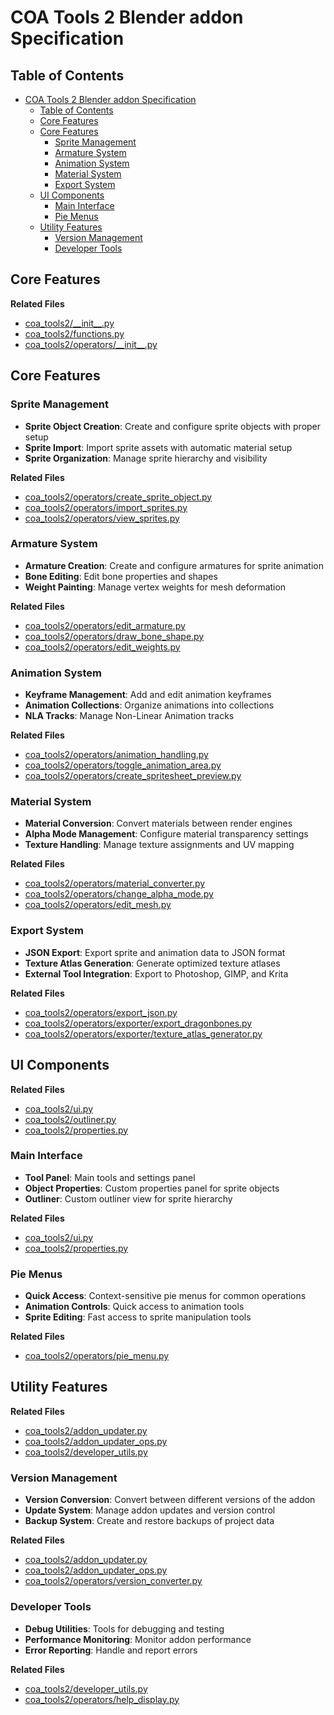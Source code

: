 # COA Tools 2 Blender addon Specification

## Table of Contents

- [COA Tools 2 Blender addon Specification](#coa-tools-2-blender-addon-specification)
  - [Table of Contents](#table-of-contents)
  - [Core Features](#core-features)
  - [Core Features](#core-features-1)
    - [Sprite Management](#sprite-management)
    - [Armature System](#armature-system)
    - [Animation System](#animation-system)
    - [Material System](#material-system)
    - [Export System](#export-system)
  - [UI Components](#ui-components)
    - [Main Interface](#main-interface)
    - [Pie Menus](#pie-menus)
  - [Utility Features](#utility-features)
    - [Version Management](#version-management)
    - [Developer Tools](#developer-tools)

## Core Features

**Related Files**

- [coa_tools2/\_\_init\_\_.py](https://github.com/Aodaruma/coa_tools2/blob/master/coa_tools2/__init__.py)
- [coa_tools2/functions.py](https://github.com/Aodaruma/coa_tools2/blob/master/coa_tools2/functions.py)
- [coa_tools2/operators/\_\_init\_\_.py](https://github.com/Aodaruma/coa_tools2/blob/master/coa_tools2/operators/__init__.py)

## Core Features

### Sprite Management

- **Sprite Object Creation**: Create and configure sprite objects with proper setup
- **Sprite Import**: Import sprite assets with automatic material setup
- **Sprite Organization**: Manage sprite hierarchy and visibility

**Related Files**

- [coa_tools2/operators/create_sprite_object.py](https://github.com/Aodaruma/coa_tools2/blob/master/coa_tools2/operators/create_sprite_object.py)
- [coa_tools2/operators/import_sprites.py](https://github.com/Aodaruma/coa_tools2/blob/master/coa_tools2/operators/import_sprites.py)
- [coa_tools2/operators/view_sprites.py](https://github.com/Aodaruma/coa_tools2/blob/master/coa_tools2/operators/view_sprites.py)

### Armature System

- **Armature Creation**: Create and configure armatures for sprite animation
- **Bone Editing**: Edit bone properties and shapes
- **Weight Painting**: Manage vertex weights for mesh deformation

**Related Files**

- [coa_tools2/operators/edit_armature.py](https://github.com/Aodaruma/coa_tools2/blob/master/coa_tools2/operators/edit_armature.py)
- [coa_tools2/operators/draw_bone_shape.py](https://github.com/Aodaruma/coa_tools2/blob/master/coa_tools2/operators/draw_bone_shape.py)
- [coa_tools2/operators/edit_weights.py](https://github.com/Aodaruma/coa_tools2/blob/master/coa_tools2/operators/edit_weights.py)

### Animation System

- **Keyframe Management**: Add and edit animation keyframes
- **Animation Collections**: Organize animations into collections
- **NLA Tracks**: Manage Non-Linear Animation tracks

**Related Files**

- [coa_tools2/operators/animation_handling.py](https://github.com/Aodaruma/coa_tools2/blob/master/coa_tools2/operators/animation_handling.py)
- [coa_tools2/operators/toggle_animation_area.py](https://github.com/Aodaruma/coa_tools2/blob/master/coa_tools2/operators/toggle_animation_area.py)
- [coa_tools2/operators/create_spritesheet_preview.py](https://github.com/Aodaruma/coa_tools2/blob/master/coa_tools2/operators/create_spritesheet_preview.py)

### Material System

- **Material Conversion**: Convert materials between render engines
- **Alpha Mode Management**: Configure material transparency settings
- **Texture Handling**: Manage texture assignments and UV mapping

**Related Files**

- [coa_tools2/operators/material_converter.py](https://github.com/Aodaruma/coa_tools2/blob/master/coa_tools2/operators/material_converter.py)
- [coa_tools2/operators/change_alpha_mode.py](https://github.com/Aodaruma/coa_tools2/blob/master/coa_tools2/operators/change_alpha_mode.py)
- [coa_tools2/operators/edit_mesh.py](https://github.com/Aodaruma/coa_tools2/blob/master/coa_tools2/operators/edit_mesh.py)

### Export System

- **JSON Export**: Export sprite and animation data to JSON format
- **Texture Atlas Generation**: Generate optimized texture atlases
- **External Tool Integration**: Export to Photoshop, GIMP, and Krita

**Related Files**

- [coa_tools2/operators/export_json.py](https://github.com/Aodaruma/coa_tools2/blob/master/coa_tools2/operators/export_json.py)
- [coa_tools2/operators/exporter/export_dragonbones.py](https://github.com/Aodaruma/coa_tools2/blob/master/coa_tools2/operators/exporter/export_dragonbones.py)
- [coa_tools2/operators/exporter/texture_atlas_generator.py](https://github.com/Aodaruma/coa_tools2/blob/master/coa_tools2/operators/exporter/texture_atlas_generator.py)

## UI Components

**Related Files**

- [coa_tools2/ui.py](https://github.com/Aodaruma/coa_tools2/blob/master/coa_tools2/ui.py)
- [coa_tools2/outliner.py](https://github.com/Aodaruma/coa_tools2/blob/master/coa_tools2/outliner.py)
- [coa_tools2/properties.py](https://github.com/Aodaruma/coa_tools2/blob/master/coa_tools2/properties.py)

### Main Interface

- **Tool Panel**: Main tools and settings panel
- **Object Properties**: Custom properties panel for sprite objects
- **Outliner**: Custom outliner view for sprite hierarchy

**Related Files**

- [coa_tools2/ui.py](https://github.com/Aodaruma/coa_tools2/blob/master/coa_tools2/ui.py)
- [coa_tools2/properties.py](https://github.com/Aodaruma/coa_tools2/blob/master/coa_tools2/properties.py)

### Pie Menus

- **Quick Access**: Context-sensitive pie menus for common operations
- **Animation Controls**: Quick access to animation tools
- **Sprite Editing**: Fast access to sprite manipulation tools

**Related Files**

- [coa_tools2/operators/pie_menu.py](https://github.com/Aodaruma/coa_tools2/blob/master/coa_tools2/operators/pie_menu.py)

## Utility Features

**Related Files**

- [coa_tools2/addon_updater.py](https://github.com/Aodaruma/coa_tools2/blob/master/coa_tools2/addon_updater.py)
- [coa_tools2/addon_updater_ops.py](https://github.com/Aodaruma/coa_tools2/blob/master/coa_tools2/addon_updater_ops.py)
- [coa_tools2/developer_utils.py](https://github.com/Aodaruma/coa_tools2/blob/master/coa_tools2/developer_utils.py)

### Version Management

- **Version Conversion**: Convert between different versions of the addon
- **Update System**: Manage addon updates and version control
- **Backup System**: Create and restore backups of project data

**Related Files**

- [coa_tools2/addon_updater.py](https://github.com/Aodaruma/coa_tools2/blob/master/coa_tools2/addon_updater.py)
- [coa_tools2/addon_updater_ops.py](https://github.com/Aodaruma/coa_tools2/blob/master/coa_tools2/addon_updater_ops.py)
- [coa_tools2/operators/version_converter.py](https://github.com/Aodaruma/coa_tools2/blob/master/coa_tools2/operators/version_converter.py)

### Developer Tools

- **Debug Utilities**: Tools for debugging and testing
- **Performance Monitoring**: Monitor addon performance
- **Error Reporting**: Handle and report errors

**Related Files**

- [coa_tools2/developer_utils.py](https://github.com/Aodaruma/coa_tools2/blob/master/coa_tools2/developer_utils.py)
- [coa_tools2/operators/help_display.py](https://github.com/Aodaruma/coa_tools2/blob/master/coa_tools2/operators/help_display.py)
